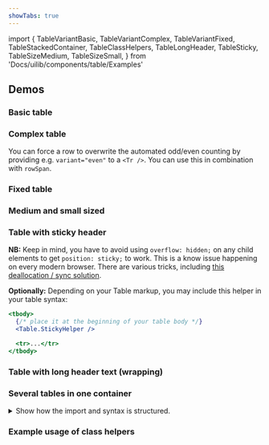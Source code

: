```yaml
---
showTabs: true
---
```


import {
TableVariantBasic,
TableVariantComplex,
TableVariantFixed,
TableStackedContainer,
TableClassHelpers,
TableLongHeader,
TableSticky,
TableSizeMedium,
TableSizeSmall,
} from 'Docs/uilib/components/table/Examples'

## Demos

### Basic table

<TableVariantBasic />

### Complex table

You can force a row to overwrite the automated odd/even counting by providing e.g. `variant="even"` to a `<Tr />`. You can use this in combination with `rowSpan`.

<TableVariantComplex />

### Fixed table

<TableVariantFixed />

### Medium and small sized

<TableSizeMedium />
<TableSizeSmall />

### Table with sticky header

**NB:** Keep in mind, you have to avoid using `overflow: hidden;` on any child elements to get `position: sticky;` to work. This is a know issue happening on every modern browser. There are various tricks, including [this deallocation / sync solution](https://uxdesign.cc/position-stuck-96c9f55d9526).

**Optionally:** Depending on your Table markup, you may include this helper in your table syntax:

```jsx
<tbody>
  {/* place it at the beginning of your table body */}
  <Table.StickyHelper />

  <tr>...</tr>
</tbody>
```

<TableSticky />

### Table with long header text (wrapping)

<TableLongHeader />

### Several tables in one container

<details>
  <summary class="dnb-p">
    Show how the import and syntax is structured.
  </summary>

```jsx
import TableContainer from '@dnb/eufemia/components/table/TableContainer'
render(
  <TableContainer>
    <TableContainer.Head>
      <H2>Heading</H2>
    </TableContainer.Head>

    <TableContainer.Body>
      <Table />
      <Table />
    </TableContainer.Body>

    <TableContainer.Foot>
      <P>Footer</P>
    </TableContainer.Foot>
  </TableContainer>
)
```

</details>

<TableStackedContainer />

### Example usage of class helpers

<TableClassHelpers />

